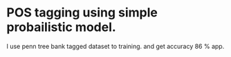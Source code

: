# POS tagging using simple probailistic model.

I use penn tree bank tagged dataset to training. 
and get accuracy 86 % app.

